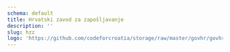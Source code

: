 ```yaml
---
schema: default
title: Hrvatski zavod za zapošljavanje
description: ''
slug: hzz
logo: 'https://github.com/codeforcroatia/storage/raw/master/govhr/govhr_logo.png'
---
```

